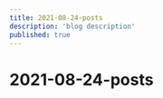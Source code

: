 ```yaml
---
title: 2021-08-24-posts
description: 'blog description'
published: true
---
```


# 2021-08-24-posts

